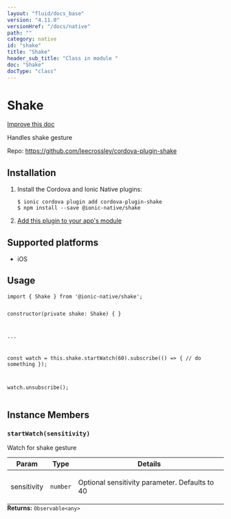 ```yaml
---
layout: "fluid/docs_base"
version: "4.11.0"
versionHref: "/docs/native"
path: ""
category: native
id: "shake"
title: "Shake"
header_sub_title: "Class in module "
doc: "Shake"
docType: "class"
---
```


<h1 class="api-title">Shake</h1>

<a class="improve-v2-docs" href="http://github.com/ionic-team/ionic-native/edit/master/src/@ionic-native/plugins/shake/index.ts#L2">
  Improve this doc
</a>







<p>Handles shake gesture</p>


<p>Repo:
  <a href="https://github.com/leecrossley/cordova-plugin-shake">
    https://github.com/leecrossley/cordova-plugin-shake
  </a>
</p>


<h2><a class="anchor" name="installation" href="#installation"></a>Installation</h2>
<ol class="installation">
  <li>Install the Cordova and Ionic Native plugins:<br>
    <pre><code class="nohighlight">$ ionic cordova plugin add cordova-plugin-shake
$ npm install --save @ionic-native/shake
</code></pre>
  </li>
  <li><a href="https://ionicframework.com/docs/native/#Add_Plugins_to_Your_App_Module">Add this plugin to your app's module</a></li>
</ol>



<h2><a class="anchor" name="platforms" href="#platforms"></a>Supported platforms</h2>
<ul>
  <li>iOS</li>
</ul>






<h2><a class="anchor" name="usage" href="#usage"></a>Usage</h2>
<pre><code class="lang-typescript">import { Shake } from &#39;@ionic-native/shake&#39;;

constructor(private shake: Shake) { }

...

const watch = this.shake.startWatch(60).subscribe(() =&gt; {
  // do something
  });

watch.unsubscribe();
</code></pre>








<h2><a class="anchor" name="instance-members" href="#instance-members"></a>Instance Members</h2>
<h3><a class="anchor" name="startWatch" href="#startWatch"></a><code>startWatch(sensitivity)</code></h3>




Watch for shake gesture
<table class="table param-table" style="margin:0;">
  <thead>
  <tr>
    <th>Param</th>
    <th>Type</th>
    <th>Details</th>
  </tr>
  </thead>
  <tbody>
  <tr>
    <td>
      sensitivity</td>
    <td>
      <code>number</code>
    </td>
    <td>
      <p>Optional sensitivity parameter. Defaults to 40</p>
</td>
  </tr>
  </tbody>
</table>

<div class="return-value" markdown="1">
  <i class="icon ion-arrow-return-left"></i>
  <b>Returns:</b> <code>Observable&lt;any&gt;</code> 
</div>





